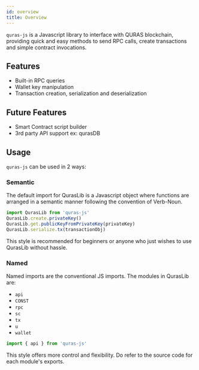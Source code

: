 ```yaml
---
id: overview
title: Overview
---
```


``quras-js`` is a Javascript library to interface with QURAS blockchain, providing quick and easy methods to send RPC calls, create transactions and simple contract invocations.

## Features

- Built-in RPC queries
- Wallet key manipulation
- Transaction creation, serialization and deserialization

## Future Features

- Smart Contract script builder
- 3rd party API support ex: qurasDB

## Usage

``quras-js`` can be used in 2 ways:

### Semantic

The default import for QurasLib is a Javascript object where functions are arranged in a semantic manner following the convention of Verb-Noun.

```js
import QurasLib from 'quras-js'
QurasLib.create.privateKey()
QurasLib.get.publicKeyFromPrivateKey(privateKey)
QurasLib.serialize.tx(transactionObj)
```

This style is recommended for beginners or anyone who just wishes to use QurasLib without hassle.

### Named

Named imports are the conventional JS imports. The modules in QurasLib are:

- `api`
- `CONST`
- `rpc`
- `sc`
- `tx`
- `u`
- `wallet`

```js
import { api } from 'quras-js'
```

This style offers more control and flexibility. Do refer to the source code for each module's exports.
